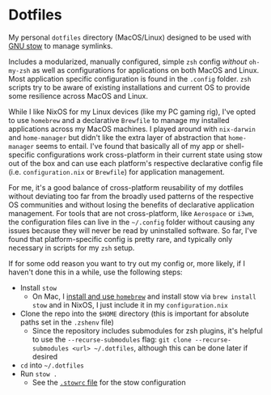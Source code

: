 # Dotfiles

My personal `dotfiles` directory (MacOS/Linux) designed to be used with [GNU stow](https://www.gnu.org/software/stow/) to manage symlinks.

Includes a modularized, manually configured, simple `zsh` config _without_ `oh-my-zsh` as well as configurations for applications on both MacOS and Linux. Most application specific configuration is found in the `.config` folder. `zsh` scripts try to be aware of existing installations and current OS to provide some resilience across MacOS and Linux.

While I like NixOS for my Linux devices (like my PC gaming rig), I've opted to use `homebrew` and a declarative `Brewfile` to manage my installed applications across my MacOS machines. I played around with `nix-darwin` and `home-manager` but didn't like the extra layer of abstraction that `home-manager` seems to entail. I've found that basically all of my app or shell-specific configurations work cross-platform in their current state using stow out of the box and can use each platform's respective declarative config file (i.e. `configuration.nix` or `Brewfile`) for application management.

For me, it's a good balance of cross-platform reusability of my dotfiles without deviating too far from the broadly used patterns of the respective OS communities and without losing the benefits of declarative application management. For tools that are not cross-platform, like `Aerospace` or `i3wm`, the configuration files can live in the `~/.config` folder without causing any issues because they will never be read by uninstalled software. So far, I've found that platform-specific config is pretty rare, and typically only necessary in scripts for my `zsh` setup.

If for some odd reason you want to try out my config or, more likely, if I haven't done this in a while, use the following steps:

- Install `stow`
    - On Mac, I [install and use `homebrew`](https://brew.sh/) and install stow via `brew install stow` and in NixOS, I just include it in my `configuration.nix`
- Clone the repo into the `$HOME` directory (this is important for absolute paths set in the `.zshenv` file)
    - Since the repository includes submodules for zsh plugins, it's helpful to use the `--recurse-submodules` flag: `git clone --recurse-submodules <url> ~/.dotfiles`, although this can be done later if desired
- `cd` into `~/.dotfiles`
- Run `stow .`
    - See the [`.stowrc` file](https://www.gnu.org/software/stow/manual/stow.html#Resource-Files) for the stow configuration

